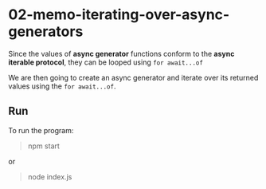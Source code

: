 # 02-memo-iterating-over-async-generators

Since the values of **async generator** functions conform to the **async iterable protocol**, they can be looped using `for await...of`

We are then going to create an async generator and iterate over its returned values using the `for await...of`.

## Run

To run the program:

> npm start

or

> node index.js
